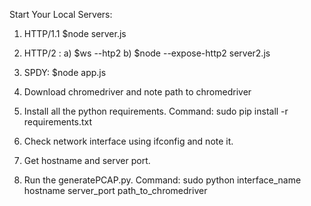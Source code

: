 Start Your Local Servers:
1. HTTP/1.1
$node server.js
2. HTTP/2 :
a) $ws --htp2
b) $node --expose-http2 server2.js
3. SPDY:
$node app.js

1. Download chromedriver and note path to chromedriver
2. Install all the python requirements. Command: sudo pip install -r requirements.txt
3. Check network interface using ifconfig and note it.
4. Get hostname and server port.
5. Run the generatePCAP.py. Command: sudo python interface_name hostname server_port path_to_chromedriver
